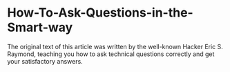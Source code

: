 # How-To-Ask-Questions-in-the-Smart-way
The original text of this article was written by the well-known Hacker Eric S. Raymond, teaching you how to ask technical questions correctly and get your satisfactory answers.
